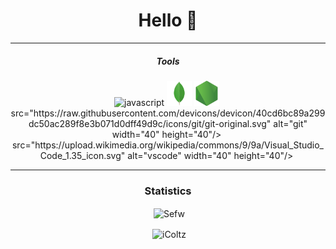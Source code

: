 <h1 align="center">Hello 👋</h1>

<hr>
<h5 align="center">Tools</h5>
<p align="center"><img src="https://devicons.github.io/devicon/devicon.git/icons/javascript/javascript-original.svg" alt="javascript" width="40" height="40"/> <img src="https://raw.githubusercontent.com/devicons/devicon/40cd6bc89a299dc50ac289f8e3b071d0dff49d9c/icons/mongodb/mongodb-original.svg" alt="mongodb" width="40" height="40"/> <img src="https://raw.githubusercontent.com/devicons/devicon/40cd6bc89a299dc50ac289f8e3b071d0dff49d9c/icons/nodejs/nodejs-original.svg" alt="nodejs" width="40" height="40"/> <img>
src="https://raw.githubusercontent.com/devicons/devicon/40cd6bc89a299dc50ac289f8e3b071d0dff49d9c/icons/git/git-original.svg" alt="git" width="40" height="40"/> <img>
src="https://upload.wikimedia.org/wikipedia/commons/9/9a/Visual_Studio_Code_1.35_icon.svg" alt="vscode" width="40" height="40"/> <img>

<hr>

<h3 align="center">Statistics</h3>
<p align="center">&nbsp;<img align="center" src="https://github-readme-stats.vercel.app/api?username=Sefw&show_icons=true&theme=dracula" alt="Sefw" /></p>
<p align="center">&nbsp;<img align="center" src="https://github-readme-stats.vercel.app/api/top-langs?username=iColtz&show_icons=true&theme=dracula&layout=compact" alt="iColtz" /></p>

